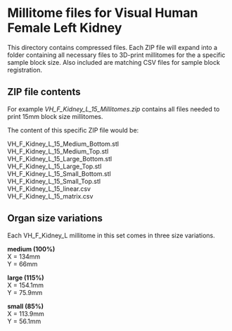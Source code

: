 # Millitome files for Visual Human Female Left Kidney

This directory contains compressed files. Each ZIP file will expand into a folder containing all necessary files to 3D-print millitomes for the a specific sample block size. Also included are matching CSV files for sample block registration.

## ZIP file contents

<p>For example <em>VH_F_Kidney_L_15_Millitomes.zip</em> contains all files needed to print 15mm block size millitomes.</p>

<p>The content of this specific ZIP file would be:</p>

VH_F_Kidney_L_15_Medium_Bottom.stl<br>
VH_F_Kidney_L_15_Medium_Top.stl<br>
VH_F_Kidney_L_15_Large_Bottom.stl<br>
VH_F_Kidney_L_15_Large_Top.stl<br>
VH_F_Kidney_L_15_Small_Bottom.stl<br>
VH_F_Kidney_L_15_Small_Top.stl<br>
VH_F_Kidney_L_15_linear.csv<br>
VH_F_Kidney_L_15_matrix.csv<br>

## Organ size variations

<p>Each VH_F_Kidney_L millitome in this set comes in three size variations.</p>

<strong>medium (100%)</strong><br>
X = 134mm<br>
Y = 66mm<br>

<strong>large (115%)</strong><br>
X = 154.1mm<br>
Y = 75.9mm<br>

<strong>small (85%)</strong><br>
X = 113.9mm<br>
Y = 56.1mm<br>
